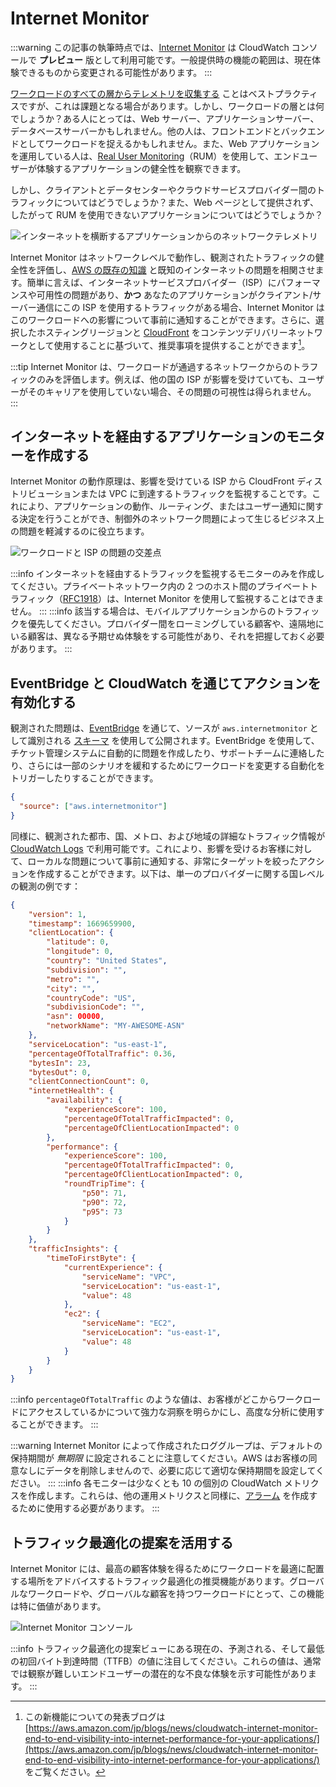 # Internet Monitor

:::warning
	この記事の執筆時点では、[Internet Monitor](https://aws.amazon.com/jp/blogs/news/cloudwatch-internet-monitor-end-to-end-visibility-into-internet-performance-for-your-applications/) は CloudWatch コンソールで **プレビュー** 版として利用可能です。一般提供時の機能の範囲は、現在体験できるものから変更される可能性があります。
:::

[ワークロードのすべての層からテレメトリを収集する](../guides/#collect-telemetry-from-all-tiers-of-your-workload) ことはベストプラクティスですが、これは課題となる場合があります。しかし、ワークロードの層とは何でしょうか？ある人にとっては、Web サーバー、アプリケーションサーバー、データベースサーバーかもしれません。他の人は、フロントエンドとバックエンドとしてワークロードを捉えるかもしれません。また、Web アプリケーションを運用している人は、[Real User Monitoring](../tools/rum)（RUM）を使用して、エンドユーザーが体験するアプリケーションの健全性を観察できます。

しかし、クライアントとデータセンターやクラウドサービスプロバイダー間のトラフィックについてはどうでしょうか？また、Web ページとして提供されず、したがって RUM を使用できないアプリケーションについてはどうでしょうか？

![インターネットを横断するアプリケーションからのネットワークテレメトリ](../images/internet_monitor.png)

Internet Monitor はネットワークレベルで動作し、観測されたトラフィックの健全性を評価し、[AWS の既存の知識](https://docs.aws.amazon.com/ja_jp/AmazonCloudWatch/latest/monitoring/CloudWatch-IM-inside-internet-monitor.html) と既知のインターネットの問題を相関させます。簡単に言えば、インターネットサービスプロバイダー（ISP）にパフォーマンスや可用性の問題があり、**かつ** あなたのアプリケーションがクライアント/サーバー通信にこの ISP を使用するトラフィックがある場合、Internet Monitor はこのワークロードへの影響について事前に通知することができます。さらに、選択したホスティングリージョンと [CloudFront](https://aws.amazon.com/jp/cloudfront/) をコンテンツデリバリーネットワークとして使用することに基づいて、推奨事項を提供することができます[^1]。

:::tip
	Internet Monitor は、ワークロードが通過するネットワークからのトラフィックのみを評価します。例えば、他の国の ISP が影響を受けていても、ユーザーがそのキャリアを使用していない場合、その問題の可視性は得られません。
:::



## インターネットを経由するアプリケーションのモニターを作成する

Internet Monitor の動作原理は、影響を受けている ISP から CloudFront ディストリビューションまたは VPC に到達するトラフィックを監視することです。これにより、アプリケーションの動作、ルーティング、またはユーザー通知に関する決定を行うことができ、制御外のネットワーク問題によって生じるビジネス上の問題を軽減するのに役立ちます。

![ワークロードと ISP の問題の交差点](../images/internet_monitor_2.png)

:::info
	インターネットを経由するトラフィックを監視するモニターのみを作成してください。プライベートネットワーク内の 2 つのホスト間のプライベートトラフィック（[RFC1918](https://www.arin.net/reference/research/statistics/address_filters/)）は、Internet Monitor を使用して監視することはできません。
:::
:::info
	該当する場合は、モバイルアプリケーションからのトラフィックを優先してください。プロバイダー間をローミングしている顧客や、遠隔地にいる顧客は、異なる予期せぬ体験をする可能性があり、それを把握しておく必要があります。
:::



## EventBridge と CloudWatch を通じてアクションを有効化する

観測された問題は、[EventBridge](https://aws.amazon.com/jp/eventbridge/) を通じて、ソースが `aws.internetmonitor` として識別される [スキーマ](https://docs.aws.amazon.com/ja_jp/AmazonCloudWatch/latest/monitoring/CloudWatch-IM-EventBridge-integration.html) を使用して公開されます。EventBridge を使用して、チケット管理システムに自動的に問題を作成したり、サポートチームに連絡したり、さらには一部のシナリオを緩和するためにワークロードを変更する自動化をトリガーしたりすることができます。

```json
{
  "source": ["aws.internetmonitor"]
}
```

同様に、観測された都市、国、メトロ、および地域の詳細なトラフィック情報が [CloudWatch Logs](../tools/logs) で利用可能です。これにより、影響を受けるお客様に対して、ローカルな問題について事前に通知する、非常にターゲットを絞ったアクションを作成することができます。以下は、単一のプロバイダーに関する国レベルの観測の例です：

```json
{
    "version": 1,
    "timestamp": 1669659900,
    "clientLocation": {
        "latitude": 0,
        "longitude": 0,
        "country": "United States",
        "subdivision": "",
        "metro": "",
        "city": "",
        "countryCode": "US",
        "subdivisionCode": "",
        "asn": 00000,
        "networkName": "MY-AWESOME-ASN"
    },
    "serviceLocation": "us-east-1",
    "percentageOfTotalTraffic": 0.36,
    "bytesIn": 23,
    "bytesOut": 0,
    "clientConnectionCount": 0,
    "internetHealth": {
        "availability": {
            "experienceScore": 100,
            "percentageOfTotalTrafficImpacted": 0,
            "percentageOfClientLocationImpacted": 0
        },
        "performance": {
            "experienceScore": 100,
            "percentageOfTotalTrafficImpacted": 0,
            "percentageOfClientLocationImpacted": 0,
            "roundTripTime": {
                "p50": 71,
                "p90": 72,
                "p95": 73
            }
        }
    },
    "trafficInsights": {
        "timeToFirstByte": {
            "currentExperience": {
                "serviceName": "VPC",
                "serviceLocation": "us-east-1",
                "value": 48
            },
            "ec2": {
                "serviceName": "EC2",
                "serviceLocation": "us-east-1",
                "value": 48
            }
        }
    }
}
```

:::info
	`percentageOfTotalTraffic` のような値は、お客様がどこからワークロードにアクセスしているかについて強力な洞察を明らかにし、高度な分析に使用することができます。
:::

:::warning
	Internet Monitor によって作成されたロググループは、デフォルトの保持期間が *無期限* に設定されることに注意してください。AWS はお客様の同意なしにデータを削除しませんので、必要に応じて適切な保持期間を設定してください。
:::
:::info
	各モニターは少なくとも 10 の個別の CloudWatch メトリクスを作成します。これらは、他の運用メトリクスと同様に、[アラーム](../tools/alarms) を作成するために使用する必要があります。
:::



## トラフィック最適化の提案を活用する

Internet Monitor には、最高の顧客体験を得るためにワークロードを最適に配置する場所をアドバイスするトラフィック最適化の推奨機能があります。グローバルなワークロードや、グローバルな顧客を持つワークロードにとって、この機能は特に価値があります。

![Internet Monitor コンソール](../images/internet_monitor_3.png)

:::info
トラフィック最適化の提案ビューにある現在の、予測される、そして最低の初回バイト到達時間（TTFB）の値に注目してください。これらの値は、通常では観察が難しいエンドユーザーの潜在的な不良な体験を示す可能性があります。
:::

[^1]: この新機能についての発表ブログは [https://aws.amazon.com/jp/blogs/news/cloudwatch-internet-monitor-end-to-end-visibility-into-internet-performance-for-your-applications/](https://aws.amazon.com/jp/blogs/news/cloudwatch-internet-monitor-end-to-end-visibility-into-internet-performance-for-your-applications/) をご覧ください。
